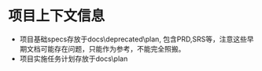 # 项目上下文信息

- 项目基础specs存放于docs\deprecated\plan, 包含PRD,SRS等，注意这些早期文档可能存在问题，只能作为参考，不能完全照搬。
- 项目实施任务计划存放于docs\plan


